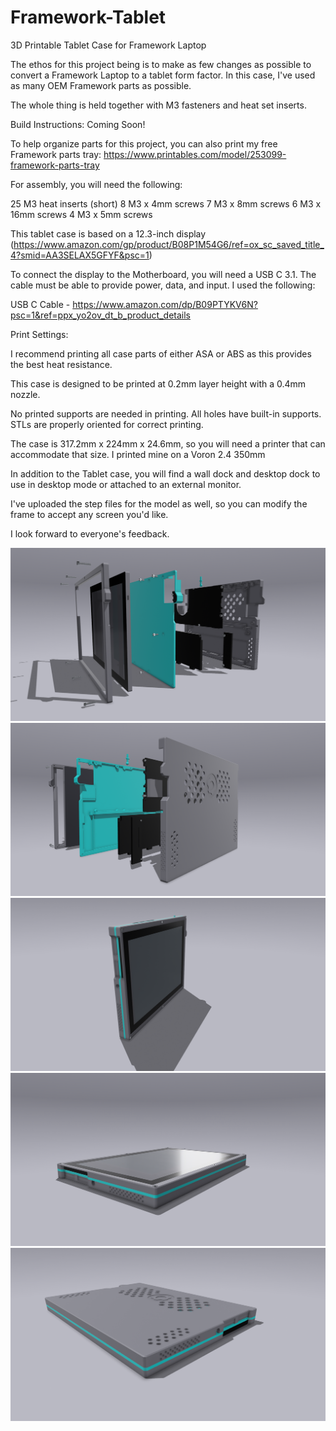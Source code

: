 # Framework-Tablet
3D Printable Tablet Case for Framework Laptop

The ethos for this project being is to make as few changes as possible to convert a Framework Laptop to a tablet form factor. In this case, I've used as many OEM Framework parts as possible.

The whole thing is held together with M3 fasteners and heat set inserts.

Build Instructions: Coming Soon! 

To help organize parts for this project, you can also print my free Framework parts tray: https://www.printables.com/model/253099-framework-parts-tray

For assembly, you will need the following:

25 M3 heat inserts (short)
8 M3 x 4mm screws
7 M3 x 8mm screws
6 M3 x 16mm screws
4 M3 x 5mm screws

This tablet case is based on a 12.3-inch display (https://www.amazon.com/gp/product/B08P1M54G6/ref=ox_sc_saved_title_4?smid=AA3SELAX5GFYF&psc=1)

To connect the display to the Motherboard, you will need a USB C 3.1. The cable must be able to provide power, data, and input. I used the following:

USB C Cable - https://www.amazon.com/dp/B09PTYKV6N?psc=1&ref=ppx_yo2ov_dt_b_product_details


Print Settings:

I recommend printing all case parts of either ASA or ABS as this provides the best heat resistance.

This case is designed to be printed at 0.2mm layer height with a 0.4mm nozzle.

No printed supports are needed in printing. All holes have built-in supports. STLs are properly oriented for correct printing.

The case is 317.2mm x 224mm x 24.6mm, so you will need a printer that can accommodate that size. I printed mine on a Voron 2.4 350mm

In addition to the Tablet case, you will find a wall dock and desktop dock to use in desktop mode or attached to an external monitor.

I've uploaded the step files for the model as well, so you can modify the frame to accept any screen you'd like.

I look forward to everyone's feedback. 

![Tablet](https://github.com/whatthefilament/Framework-Tablet/blob/main/Images/Framework%20Tablet%20V1.3%20Chargy%20Speaker%20Boi.png)
![Tablet2](https://github.com/whatthefilament/Framework-Tablet/blob/main/Images/Framework%20Tablet%20V1.3%20Chargy%20Speaker%20Boi2.png)
![Tablet3](https://github.com/whatthefilament/Framework-Tablet/blob/main/Images/Framework%20Tablet%20V1.3%20Chargy%20Speaker%20Boi3.png)
![Tablet4](https://github.com/whatthefilament/Framework-Tablet/blob/main/Images/Framework%20Tablet%20V1.3%20Chargy%20Speaker%20Boi4.png)
![Tablet5](https://github.com/whatthefilament/Framework-Tablet/blob/main/Images/Framework%20Tablet%20V1.3%20Chargy%20Speaker%20Boi5.png)


